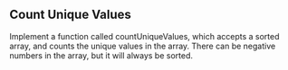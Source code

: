 ## Count Unique Values

Implement a function called countUniqueValues, which accepts a sorted array, and counts the unique values in the array. There can be negative numbers in the array, but it will always be sorted.